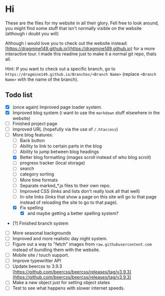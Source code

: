 # Hi
These are the files for my website in all their glory. Fell free to look around, you might find some stuff that isn't normally visible on the website (although i doubt you will)

Although i would love you to check out the website instead: [https://dragmine149.github.io](https://dragmine149.github.io) for a more interactive tour.
I made this readme just to make it a normal git repo, thats all.

Hint: If you want to check out a specific branch, go to `https://dragmine149.github.io/Branches/<Branch Name>` (replace `<Branch Name>` with the name of the branch).

## Todo list
- [x] (once again) Improved page loader system.
- [x] Improved blog system (i want to use the `markdown` stuff elsewhere in the website)
- [ ] Finished project page
- [ ] Improved URL (hopefully via the use of `/.htaccess`)
- [ ] More blog features:
  - [ ] Back button
  - [ ] Ability to link to certain parts in the blog
  - [ ] Ability to jump between blog headings
  - [x] Better blog formatting (images scroll instead of who blog scroll)
  - [ ] progress tracker (local storage)
  - [ ] search
  - [ ] category sorting
  - [ ] More time formats
  - [ ] Separate marked_*.js files to their own repo.
  - [ ] Improved CSS (links and lists don't really look all that well)
  - [ ] In-site links (links that show a page on this site will go to that page instead of reloading the site to go to that page).
  - [X] Fix spelling
    - [X] and maybe getting a better spelling system?
- [?] Finished branch system
- [ ] More seasonal backgrounds
- [ ] Improved and more realistic day night system.
- [ ] Figure out a way to "fetch" images from `raw.githubusercontent.com` instead of bundling them with the website.
- [ ] Mobile site / touch support.
- [ ] Improve typewritter API
- [ ] Update beercss to 3.9.3   [https://github.com/beercss/beercss/releases/tag/v3.9.3](https://github.com/beercss/beercss/releases/tag/v3.9.3)
- [ ] Make a new object just for setting object states
- [ ] Test to see what happens with slower internet speeds.
